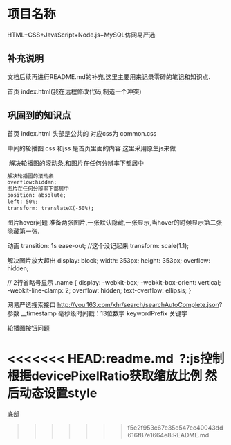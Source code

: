 # 项目名称
  HTML+CSS+JavaScript+Node.js+MySQL仿网易严选

## 补充说明
  文档后续再进行README.md的补充,这里主要用来记录零碎的笔记和知识点.

首页 index.html(我在远程修改代码,制造一个冲突)

## 巩固到的知识点
首页 index.html
​头部是公共的 对应css为 common.css

​中间的轮播图 css 和jss 是首页里面的内容 这里采用原生js来做

​	解决轮播图的滚动条,和图片在任何分辨率下都居中

```html
解决轮播图的滚动条
overflow:hidden;
图片在任何分辨率下都居中
position: absolute;
left: 50%;
transform: translateX(-50%);
```

图片hover问题
准备两张图片,一张默认隐藏,一张显示,当hover的时候显示第二张隐藏第一张.

动画
transition: 1s ease-out; //这个没记起来
transform:  scale(1.1); 

解决图片放大超出
display: block;
width: 353px;
height: 353px;
overflow: hidden;

// 2行省略号显示
.name {
  display: -webkit-box;
  -webkit-box-orient: vertical;
  -webkit-line-clamp: 2;
  overflow: hidden;
  text-overflow: ellipsis;
}

网易严选搜索接口
http://you.163.com/xhr/search/searchAutoComplete.json?
参数
__timestamp 毫秒级时间戳：13位数字
keywordPrefix 关键字


​轮播图按钮问题

<<<<<<< HEAD:readme.md
​	?:js控制 根据devicePixelRatio获取缩放比例 然后动态设置style
=======
底部
>>>>>>> f5e2f953c67e35e547ec40043dd616f87e1664e8:README.md
